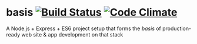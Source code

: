 # basis [![Build Status](https://travis-ci.org/warebrained/basis.svg?branch=master)](https://travis-ci.org/warebrained/basis) [![Code Climate](https://codeclimate.com/github/warebrained/basis/badges/gpa.svg)](https://codeclimate.com/github/warebrained/basis)
A Node.js + Express + ES6 project setup that forms the *basis* of production-ready web site & app development on that stack
